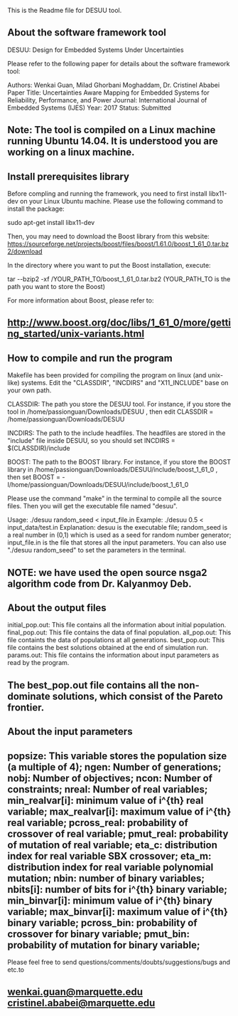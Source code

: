 This is the Readme file for DESUU tool.


About the software framework tool
--------------------------------------------------------------------------
DESUU: Design for Embedded Systems Under Uncertainties

Please refer to the following paper for details about the software framework tool:

Authors: Wenkai Guan, Milad Ghorbani Moghaddam, Dr. Cristinel Ababei
Paper Title: Uncertainties Aware Mapping for Embedded Systems for Reliability, Performance, and Power
Journal: International Journal of Embedded Systems (IJES)
Year: 2017
Status: Submitted

Note: The tool is compiled on a Linux machine running Ubuntu 14.04.
It is understood you are working on a linux machine.
---------------------------------------------------------------------------



Install prerequisites library
---------------------------------------------------------------------------
Before compling and running the framework, you need to first install libx11-dev on your Linux Ubuntu machine. Please use the following command to install the package:

sudo apt-get install libx11-dev

Then, you may need to download the Boost library from this website:
https://sourceforge.net/projects/boost/files/boost/1.61.0/boost_1_61_0.tar.bz2/download

In the directory where you want to put the Boost installation, execute:

tar --bzip2 -xf /YOUR_PATH_TO/boost_1_61_0.tar.bz2
(YOUR_PATH_TO is the path you want to store the Boost)

For more information about Boost, please refer to: 

http://www.boost.org/doc/libs/1_61_0/more/getting_started/unix-variants.html
---------------------------------------------------------------------------



How to compile and run the program
---------------------------------------------------------------------------
Makefile has been provided for compiling the program on linux (and unix-like)
systems. Edit the "CLASSDIR", "INCDIRS" and "X11_INCLUDE" base on your own path.

CLASSDIR: The path you store the DESUU tool. For instance, if you store the tool in /home/passionguan/Downloads/DESUU , then edit CLASSDIR = /home/passionguan/Downloads/DESUU

INCDIRS: The path to the include headfiles. The headfiles are stored in the "include" file inside DESUU, so you should set INCDIRS = $(CLASSDIR)/include

BOOST: The path to the BOOST library. For instance, if you store the BOOST library in /home/passionguan/Downloads/DESUU/include/boost_1_61_0 , then set BOOST = -I/home/passionguan/Downloads/DESUU/include/boost_1_61_0

Please use the command "make" in the terminal to compile all the source files. Then you will get the executable file named "desuu".

Usage: ./desuu random_seed < input_file.in
Example: ./desuu 0.5 < input_data/test.in
Explanation: desuu is the executable file; random_seed is a real number in (0,1) which is used as a seed for random number generator; input_file.in is the file that stores all the input parameters. You can also use "./desuu random_seed" to set the parameters in the terminal.

NOTE: we have used the open source nsga2 algorithm code from Dr. Kalyanmoy Deb.
---------------------------------------------------------------------------



About the output files
---------------------------------------------------------------------------
initial_pop.out: This file contains all the information about initial population.
final_pop.out: This file contains the data of final population.
all_pop.out: This file containts the data of populations at all generations.
best_pop.out: This file contains the best solutions obtained at the end of simulation run.
params.out: This file contains the information about input parameters as read by the program.

The best_pop.out file contains all the non-dominate solutions, which consist of the Pareto frontier.
---------------------------------------------------------------------------



About the input parameters
---------------------------------------------------------------------------
popsize: This variable stores the population size (a multiple of 4);
ngen: Number of generations;
nobj: Number of objectives;
ncon: Number of constraints;
nreal: Number of real variables;
min_realvar[i]: minimum value of i^{th} real variable;
max_realvar[i]: maximum value of i^{th} real variable;
pcross_real: probability of crossover of real variable;
pmut_real: probability of mutation of real variable;
eta_c: distribution index for real variable SBX crossover;
eta_m: distribution index for real variable polynomial mutation;
nbin: number of binary variables;
nbits[i]: number of bits for i^{th} binary variable;
min_binvar[i]: minimum value of i^{th} binary variable;
max_binvar[i]: maximum value of i^{th} binary variable;
pcross_bin: probability of crossover for binary variable;
pmut_bin: probability of mutation for binary variable;
---------------------------------------------------------------------------



Please feel free to send questions/comments/doubts/suggestions/bugs and etc.to 

wenkai.guan@marquette.edu
cristinel.ababei@marquette.edu
---------------------------------------------------------------------------
